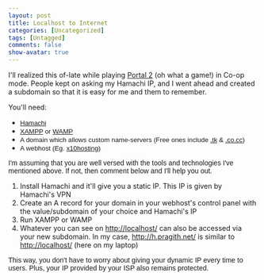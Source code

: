 ```yaml
---
layout: post
title: Localhost to Internet
categories: [Uncategorized]
tags: [Untagged]
comments: false
show-avatar: true
---
```


I'll realized this of-late while playing <a href="http://thinkwithportals.com/" target="_blank">Portal 2</a> (oh what a game!) in Co-op mode. People kept on asking my Hamachi IP, and I went ahead and created a subdomain so that it is easy for me and them to remember.

You'll need:
<ul>
	<li><span style="font-family: Arial; font-size: 10pt;"><a href="https://secure.logmein.com/products/hamachi2/download.aspx" target="_blank">Hamachi</a>
</span></li>
	<li><span style="font-family: Arial; font-size: 10pt;"><a href="http://www.apachefriends.org/en/xampp.html" target="_blank">XAMPP</a> or <a href="http://www.wampserver.com/en/" target="_blank">WAMP</a>
</span></li>
	<li><span style="font-family: Arial; font-size: 10pt;">A domain which allows custom name-servers (Free ones include <a href="http://www.dot.tk" target="_blank">.tk</a> &amp; <a href="http://www.co.cc/" target="_blank">.co.cc</a>)
</span></li>
	<li><span style="font-family: Arial; font-size: 10pt;">A webhost (Eg. <a href="http://x10hosting.com/" target="_blank">x10hosting</a>)
</span></li>
</ul>
<span style="font-family: Arial;">
I'm assuming that you are well versed with the tools and technologies I've mentioned above. If not, then comment below and I'll help you out.</span>
<ol>
	<li>Install Hamachi and it'll give you a static IP. This IP is given by Hamachi's VPN</li>
	<li>Create an A record for your domain in your webhost's control panel with the value/subdomain of your choice and Hamachi's IP</li>
	<li>Run XAMPP or WAMP</li>
	<li>Whatever you can see on <a href="http://localhost/">http://localhost/</a> can also be accessed via your new subdomain. In my case, <a href="http://h.pragith.net/">http://h.pragith.net/</a> is similar to <a href="http://localhost/">http://localhost/</a> (here on my laptop)</li>
</ol>
<span style="font-family: Arial;">
This way, you don't have to worry about giving your dynamic IP every time to users. Plus, your IP provided by your ISP also remains protected.</span>